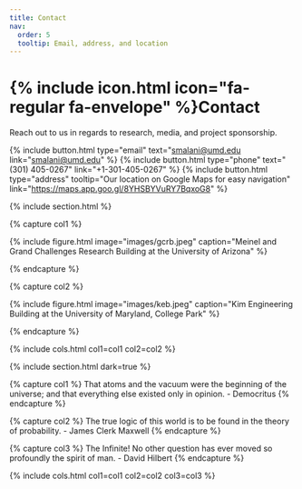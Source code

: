 ```yaml
---
title: Contact
nav:
  order: 5
  tooltip: Email, address, and location
---
```


# {% include icon.html icon="fa-regular fa-envelope" %}Contact

Reach out to us in regards to research, media, and project sponsorship. 

{%
  include button.html
  type="email"
  text="smalani@umd.edu
  link="smalani@umd.edu"
%}
{%
  include button.html
  type="phone"
  text="(301) 405-0267"
  link="+1-301-405-0267"
%}
{%
  include button.html
  type="address"
  tooltip="Our location on Google Maps for easy navigation"
  link="https://maps.app.goo.gl/8YHSBYVuRY7BqxoG8"
%}

{% include section.html %}

{% capture col1 %}

{%
  include figure.html
  image="images/gcrb.jpeg"
  caption="Meinel and Grand Challenges Research Building at the University of Arizona"
%}

{% endcapture %}

{% capture col2 %}

{%
  include figure.html
  image="images/keb.jpeg"
  caption="Kim Engineering Building at the University of Maryland, College Park"
%}

{% endcapture %}

{% include cols.html col1=col1 col2=col2 %}

{% include section.html dark=true %}

{% capture col1 %}
That atoms and the vacuum were the beginning of the universe; and that everything else existed only in opinion. - Democritus
{% endcapture %}

{% capture col2 %}
The true logic of this world is to be found in the theory of probability. - James Clerk Maxwell
{% endcapture %}

{% capture col3 %}
The Infinite! No other question has ever moved so profoundly the spirit of man. - David Hilbert
{% endcapture %}

{% include cols.html col1=col1 col2=col2 col3=col3 %}
